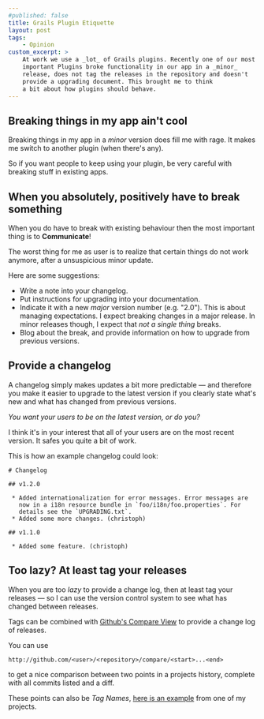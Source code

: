 ```yaml
---
#published: false
title: Grails Plugin Etiquette
layout: post
tags:
    - Opinion
custom_excerpt: >
    At work we use a _lot_ of Grails plugins. Recently one of our most
    important Plugins broke functionality in our app in a _minor_
    release, does not tag the releases in the repository and doesn't
    provide a upgrading document. This brought me to think
    a bit about how plugins should behave.
---
```


## Breaking things in my app ain't cool

Breaking things in my app in a _minor_ version does fill me with rage.
It makes me switch to another plugin (when there's any).

So if you want people to keep using your plugin, be very careful with
breaking stuff in existing apps.

## When you absolutely, positively have to break something

When you do have to break with existing behaviour then the
most important thing is to __Communicate__! 

The worst thing for me as user is to realize that certain things
do not work anymore, after a unsuspicious minor update.

Here are some suggestions:

 * Write a note into your changelog.
 * Put instructions for upgrading into your documentation.
 * Indicate it with a new _major_ version number (e.g. "2.0"). This is
   about managing expectations. I expect breaking changes in a major
   release. In minor releases though, I expect that _not a single thing_ breaks.
 * Blog about the break, and provide information on how to 
   upgrade from previous versions.

## Provide a changelog

A changelog simply makes updates a bit more predictable &mdash; and
therefore you make it easier to upgrade to the latest version if you
clearly state what's new and what has changed from previous versions. 

_You want your users to be on the latest version, or do you?_

I think it's in your interest that all of your users are on the most
recent version. It safes you quite a bit of work.

This is how an example changelog could look:

    # Changelog

    ## v1.2.0

     * Added internationalization for error messages. Error messages are
       now in a i18n resource bundle in `foo/i18n/foo.properties`. For
       details see the `UPGRADING.txt`.
     * Added some more changes. (christoph)

    ## v1.1.0

     * Added some feature. (christoph)

## Too lazy? At least tag your releases

When you are too _lazy_ to provide a change log, then at least tag your
releases &mdash; so I can use the version control system to see what has
changed between releases.

Tags can be combined with [Github's Compare View](https://github.com/blog/612-introducing-github-compare-view)
to provide a change log of releases.

You can use 

    http://github.com/<user>/<repository>/compare/<start>...<end>

to get a nice comparison between two points in a projects history,
complete with all commits listed and a diff.

These points can also be _Tag Names_, [here is
an example](https://github.com/CHH/php-build/compare/v0.3.0...v0.4.0)
from one of my projects.


